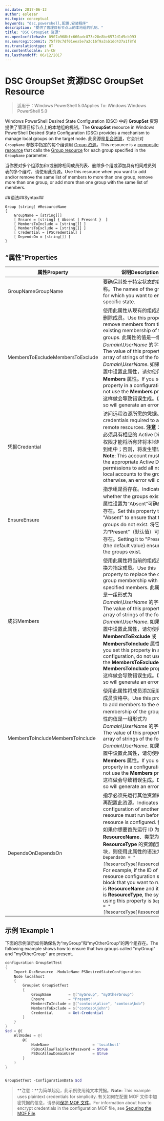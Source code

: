 ```yaml
---
ms.date: 2017-06-12
author: eslesar
ms.topic: conceptual
keywords: "dsc,powershell,配置,安装程序"
description: "提供了管理目标节点上的本地组的机制。"
title: "DSC GroupSet 资源"
ms.openlocfilehash: 0907a968bfc660adc873c28e8be6572d1d5cb993
ms.sourcegitcommit: 75f70c7df01eea5e7a2c16f9a3ab1dd437a1f8fd
ms.translationtype: HT
ms.contentlocale: zh-CN
ms.lasthandoff: 06/12/2017
---
```

# <a name="dsc-groupset-resource"></a><span data-ttu-id="7d618-104">DSC GroupSet 资源</span><span class="sxs-lookup"><span data-stu-id="7d618-104">DSC GroupSet Resource</span></span>

> <span data-ttu-id="7d618-105">适用于：Windows PowerShell 5.0</span><span class="sxs-lookup"><span data-stu-id="7d618-105">Applies To: Windows Windows PowerShell 5.0</span></span>

<span data-ttu-id="7d618-106">Windows PowerShell Desired State Configuration (DSC) 中的 **GroupSet** 资源提供了管理目标节点上的本地组的机制。</span><span class="sxs-lookup"><span data-stu-id="7d618-106">The **GroupSet** resource in Windows PowerShell Desired State Configuration (DSC) provides a mechanism to manage local groups on the target node.</span></span> <span data-ttu-id="7d618-107">此资源是[复合资源](authoringResourceComposite.md)，它会针对 `GroupName` 参数中指定的每个组调用 [Group 资源](groupResource.md)。</span><span class="sxs-lookup"><span data-stu-id="7d618-107">This resource is a [composite resource](authoringResourceComposite.md) that calls the [Group resource](groupResource.md) for each group specified in the `GroupName` parameter.</span></span>

<span data-ttu-id="7d618-108">当你要对多个组添加和/或删除相同成员列表、删除多个组或添加具有相同成员列表的多个组时，请使用此资源。</span><span class="sxs-lookup"><span data-stu-id="7d618-108">Use this resource when you want to add and/or remove the same list of members to more than one group, remove more than one group, or add more than one group with the same list of members.</span></span>

##<a name="syntax"></a><span data-ttu-id="7d618-109">语法##</span><span class="sxs-lookup"><span data-stu-id="7d618-109">Syntax##</span></span>
```
Group [string] #ResourceName
{
    GroupName = [string[]]
    [ Ensure = [string] { Absent | Present }  ]
    [ MembersToInclude = [string[]] ]
    [ MembersToExclude = [string[]] ]
    [ Credential = [PSCredential] ]
    [ DependsOn = [string[]] ]
}
```

## <a name="properties"></a><span data-ttu-id="7d618-110">“属性”</span><span class="sxs-lookup"><span data-stu-id="7d618-110">Properties</span></span>

|  <span data-ttu-id="7d618-111">属性</span><span class="sxs-lookup"><span data-stu-id="7d618-111">Property</span></span>  |  <span data-ttu-id="7d618-112">说明</span><span class="sxs-lookup"><span data-stu-id="7d618-112">Description</span></span>   | 
|---|---| 
| <span data-ttu-id="7d618-113">GroupName</span><span class="sxs-lookup"><span data-stu-id="7d618-113">GroupName</span></span>| <span data-ttu-id="7d618-114">要确保其处于特定状态的组的名称。</span><span class="sxs-lookup"><span data-stu-id="7d618-114">The names of the groups for which you want to ensure a specific state.</span></span>| 
| <span data-ttu-id="7d618-115">MembersToExclude</span><span class="sxs-lookup"><span data-stu-id="7d618-115">MembersToExclude</span></span>| <span data-ttu-id="7d618-116">使用此属性从现有的组成员身份中删除成员。</span><span class="sxs-lookup"><span data-stu-id="7d618-116">Use this property to remove members from the existing membership of the groups.</span></span> <span data-ttu-id="7d618-117">此属性的值是一组形式为 *Domain*\\*UserName* 的字符串。</span><span class="sxs-lookup"><span data-stu-id="7d618-117">The value of this property is an array of strings of the form *Domain*\\*UserName*.</span></span> <span data-ttu-id="7d618-118">如果你在配置中设置此属性，请勿使用 **Members** 属性。</span><span class="sxs-lookup"><span data-stu-id="7d618-118">If you set this property in a configuration, do not use the **Members** property.</span></span> <span data-ttu-id="7d618-119">这样做会导致错误生成。</span><span class="sxs-lookup"><span data-stu-id="7d618-119">Doing so will generate an error.</span></span>| 
| <span data-ttu-id="7d618-120">凭据</span><span class="sxs-lookup"><span data-stu-id="7d618-120">Credential</span></span>| <span data-ttu-id="7d618-121">访问远程资源所需的凭据。</span><span class="sxs-lookup"><span data-stu-id="7d618-121">The credentials required to access remote resources.</span></span> <span data-ttu-id="7d618-122">**注意**：此帐户必须具有相应的 Active Directory 权限才能将所有非将本地帐户添加到组中；否则，将发生错误。</span><span class="sxs-lookup"><span data-stu-id="7d618-122">**Note**: This account must have the appropriate Active Directory permissions to add all non-local accounts to the group; otherwise, an error will occur.</span></span>
| <span data-ttu-id="7d618-123">Ensure</span><span class="sxs-lookup"><span data-stu-id="7d618-123">Ensure</span></span>| <span data-ttu-id="7d618-124">指示组是否存在。</span><span class="sxs-lookup"><span data-stu-id="7d618-124">Indicates whether the groups exist.</span></span> <span data-ttu-id="7d618-125">将此属性设置为“Absent”可确保组不存在。</span><span class="sxs-lookup"><span data-stu-id="7d618-125">Set this property to "Absent" to ensure that the groups do not exist.</span></span> <span data-ttu-id="7d618-126">将它设置为“Present”（默认值）可确保组存在。</span><span class="sxs-lookup"><span data-stu-id="7d618-126">Setting it to "Present" (the default value) ensures that the groups exist.</span></span>| 
| <span data-ttu-id="7d618-127">成员</span><span class="sxs-lookup"><span data-stu-id="7d618-127">Members</span></span>| <span data-ttu-id="7d618-128">使用此属性将当前的组成员身份替换为指定成员。</span><span class="sxs-lookup"><span data-stu-id="7d618-128">Use this property to replace the current group membership with the specified members.</span></span> <span data-ttu-id="7d618-129">此属性的值是一组形式为 *Domain*\\*UserName* 的字符串。</span><span class="sxs-lookup"><span data-stu-id="7d618-129">The value of this property is an array of strings of the form *Domain*\\*UserName*.</span></span> <span data-ttu-id="7d618-130">如果你在配置中设置此属性，请勿使用 **MembersToExclude** 或 **MembersToInclude** 属性。</span><span class="sxs-lookup"><span data-stu-id="7d618-130">If you set this property in a configuration, do not use either the **MembersToExclude** or **MembersToInclude** property.</span></span> <span data-ttu-id="7d618-131">这样做会导致错误生成。</span><span class="sxs-lookup"><span data-stu-id="7d618-131">Doing so will generate an error.</span></span>| 
| <span data-ttu-id="7d618-132">MembersToInclude</span><span class="sxs-lookup"><span data-stu-id="7d618-132">MembersToInclude</span></span>| <span data-ttu-id="7d618-133">使用此属性将成员添加到组的现有成员资格中。</span><span class="sxs-lookup"><span data-stu-id="7d618-133">Use this property to add members to the existing membership of the group.</span></span> <span data-ttu-id="7d618-134">此属性的值是一组形式为 *Domain*\\*UserName* 的字符串。</span><span class="sxs-lookup"><span data-stu-id="7d618-134">The value of this property is an array of strings of the form *Domain*\\*UserName*.</span></span> <span data-ttu-id="7d618-135">如果你在配置中设置此属性，请勿使用 **Members** 属性。</span><span class="sxs-lookup"><span data-stu-id="7d618-135">If you set this property in a configuration, do not use the **Members** property.</span></span> <span data-ttu-id="7d618-136">这样做会导致错误生成。</span><span class="sxs-lookup"><span data-stu-id="7d618-136">Doing so will generate an error.</span></span>| 
| <span data-ttu-id="7d618-137">DependsOn</span><span class="sxs-lookup"><span data-stu-id="7d618-137">DependsOn</span></span> | <span data-ttu-id="7d618-138">指示必须先运行其他资源的配置，再配置此资源。</span><span class="sxs-lookup"><span data-stu-id="7d618-138">Indicates that the configuration of another resource must run before this resource is configured.</span></span> <span data-ttu-id="7d618-139">例如，如果你想要首先运行 ID 为 __ResourceName__、类型为 __ResourceType__ 的资源配置脚本块，则使用此属性的语法为 `DependsOn = "[ResourceType]ResourceName"`\`。</span><span class="sxs-lookup"><span data-stu-id="7d618-139">For example, if the ID of the resource configuration script block that you want to run first is __ResourceName__ and its type is __ResourceType__, the syntax for using this property is `DependsOn = "[ResourceType]ResourceName"`\`.</span></span>| 

## <a name="example-1"></a><span data-ttu-id="7d618-140">示例 1</span><span class="sxs-lookup"><span data-stu-id="7d618-140">Example 1</span></span>

<span data-ttu-id="7d618-141">下面的示例演示如何确保名为“myGroup”和“myOtherGroup”的两个组存在。</span><span class="sxs-lookup"><span data-stu-id="7d618-141">The following example shows how to ensure that two groups called "myGroup" and "myOtherGroup" are present.</span></span> 

```powershell
configuration GroupSetTest
{
    Import-DscResource -ModuleName PSDesiredStateConfiguration
    Node localhost
    {
        GroupSet GroupSetTest
        {
            GroupName        = @("myGroup", "myOtherGroup")
            Ensure           = "Present"
            MembersToInclude = @("contoso\alice", "contoso\bob")
            MembersToExclude = $("contoso\john")
            Credential       = Get-Credential
        }
    }
}
$cd = @{
    AllNodes = @(
        @{
            NodeName                    = 'localhost'
            PSDscAllowPlainTextPassword = $true
            PSDscAllowDomainUser        = $true
        }
    )
}


GroupSetTest -ConfigurationData $cd
```

><span data-ttu-id="7d618-142">**注意：**为简单起见，此示例使用纯文本凭据。</span><span class="sxs-lookup"><span data-stu-id="7d618-142">**Note:** This example uses plaintext credentials for simplicity.</span></span> <span data-ttu-id="7d618-143">有关如何在配置 MOF 文件中加密凭据的信息，请参阅[保护 MOF 文件](secureMOF.md)。</span><span class="sxs-lookup"><span data-stu-id="7d618-143">For information about how to encrypt credentials in the configuration MOF file, see [Securing the MOF File](secureMOF.md).</span></span>


